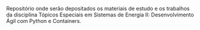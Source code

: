Repositório onde serão depositados os materiais de estudo e os trabalhos da disciplina Tópicos Especiais em Sistemas de Energia II: Desenvolvimento Ágil com Python e Containers.